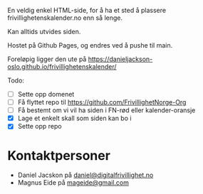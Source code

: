 En veldig enkel HTML-side, for å ha et sted å plassere frivillighetenskalender.no enn så lenge.

Kan alltids utvides siden.

Hostet på Github Pages, og endres ved å pushe til main.

Foreløpig ligger den ute på https://danieljackson-oslo.github.io/frivillighetenskalender/

Todo:

- [ ] Sette opp domenet
- [ ] Få flyttet repo til https://github.com/FrivillighetNorge-Org
- [ ] Få bestemt om vi vil ha siden i FN-rød eller kalender-oransje
- [x] Lage et enkelt skall som siden kan bo i
- [x] Sette opp repo

# Kontaktpersoner

- Daniel Jacskon på daniel@digitalfrivillighet.no
- Magnus Eide på mageide@gmail.com
